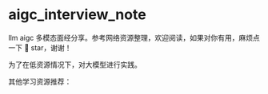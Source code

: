 # aigc_interview_note
llm aigc 多模态面经分享。参考网络资源整理，欢迎阅读，如果对你有用，麻烦点一下 🌟 star，谢谢！

为了在低资源情况下，对大模型进行实践。

其他学习资源推荐：

